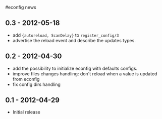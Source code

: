 #econfig news

0.3 - 2012-05-18
----------------

- add `{autoreload, ScanDelay}` to `register_config/3`
- advertise the reload event and describe the updates types.

0.2 - 2012-04-30
----------------

- add the possibility to initialize econfig with defaults configs.
- improve files changes handling: don't reload when a value is
  updated from econfig
- fix config dirs handling

0.1 - 2012-04-29
----------------

- Initial release
